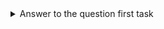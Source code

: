 <details>

<summary>Answer to the question first task</summary>

#### 1. Есть ли разница между `$("h1 div");` и `$("h1").$("div");` - может ли привести к тому что, поиск найдёт разные элементы?

```
$("h1 div"); - найдет элемент h1, в котором есть child div находящийся на любом уровне вложенности и самый первый по дереву

$("h1").$("div"); - выполнить поиск и сначала найдет первый h1, потом в найденном h1 будет искать div
```

***Пример***

```html

<div>
    <h1>
        <header>1</header>
        <a>2</a>
    </h1>
    <h1>
        <div>3</div>
        <div>4</div>
    </h1>
</div>
```
`$("h1 div");` найдет элемент 3
`$("h1").$("div");` ничего не найдёт, т.к. в первом эл-те h1 нет div
</details>